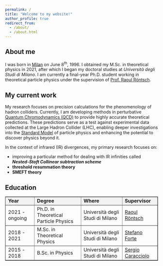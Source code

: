 ```yaml
---
permalink: /
title: "Welcome to my website!"
author_profile: true
redirect_from: 
  - /about/
  - /about.html
---
```


<style>
  div {
    text-align: justify;
  }
</style>


## About me
I was born in [Milan](https://www.google.com/maps/place/Milano+MI/@45.4627338,9.1777323,12z/data=!3m1!4b1!4m6!3m5!1s0x4786c1493f1275e7:0x3cffcd13c6740e8d!8m2!3d45.4637384!4d9.1885446!16zL20vMDk0N2w?entry=ttu) on June 8<sup>th</sup>, 1996. I obtained my M.Sc. in theoretical physics in 2021, after which I began my doctoral studies at *Università degli Studi di Milano*. I am currently a final-year Ph.D. student working in theoretical particle physics under the supervision of [Prof. Raoul Röntsch](https://inspirehep.net/authors/1056069?ui-citation-summary=true).

## My current work
My research focuses on precision calculations for the phenomenology of hadron colliders. Currently, I am developing methods in perturbative [Quantum Chromodynamics (QCD)](https://en.wikipedia.org/wiki/Quantum_chromodynamics) to provide highly accurate theoretical predictions. These predictions serve as a test against experimental data collected at the Large Hadron Collider (LHC), enabling deeper investigations into the [Standard Model](https://en.wikipedia.org/wiki/Standard_Model) of particle physics and enhancing the potential to discover physics beyond it.

In the context of infrared (IR) divergences, my primary research focuses on: 
- improving a particular method for dealing with IR infinities called <i>**Nested-Stoft Collinear subtraction scheme**</i>
- **threshold resummation theory**
- **SMEFT theory**

## Education

<table border="1">
  <tr style="background-color: #f2f2f2;">
    <td><b> Year </b></td>
    <td><b> Degree </b></td>
    <td><b> Where </b></td>
    <td><b> Supervisor </b></td>
  </tr>
  <tr>
    <td> 2021 - ongoing </td>
    <td> Ph.D. in Theoretical Particle Physics  </td>
    <td> Università degli Studi di Milano </td>
    <td> <a href="https://inspirehep.net/authors/1056069?ui-citation-summary=true"> Raoul Röntsch </a> </td>
  </tr>
  <tr>
    <td> 2018 - 2021 </td>
    <td> M.Sc. in Theoretical Physics  </td>
    <td> Università degli Studi di Milano </td>
    <td> <a href="https://inspirehep.net/authors/1009661?ui-citation-summary=true"> Stefano Forte </a> </td>
  </tr>
  <tr>
    <td> 2015 - 2018 </td>
    <td> B.Sc. in Physics  </td>
    <td> Università degli Studi di Milano </td>
    <td> <a href="https://inspirehep.net/authors/1014542?ui-citation-summary=true"> Sergio Caracciolo </a> </td>
  </tr>
</table>
